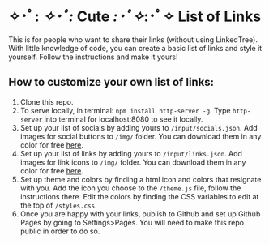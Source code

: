 # ✧･ﾟ: *✧･ﾟ:* Cute *:･ﾟ✧*:･ﾟ✧ List of Links

This is for people who want to share their links (without using LinkedTree). With little knowledge of code, you can create a basic list of links and style it yourself. Follow the instructions and make it yours!

## How to customize your own list of links:

1. Clone this repo.
2. To serve locally, in terminal: `npm install http-server -g`. Type `http-server` into terminal for localhost:8080 to see it locally.
3. Set up your list of socials by adding yours to `/input/socials.json`. Add images for social buttons to `/img/` folder. You can download them in any color for free [here](https://www.iconsdb.com/).
4. Set up your list of links by adding yours to `/input/links.json`. Add images for link icons to `/img/` folder. You can download them in any color for free [here](https://www.iconsdb.com/).
5. Set up theme and colors by finding a html icon and colors that resignate with you. Add the icon you choose to the `/theme.js` file, follow the instructions there. Edit the colors by finding the CSS variables to edit at the top of `/styles.css`. 
6. Once you are happy with your links, publish to Github and set up Github Pages by going to Settings>Pages. You will need to make this repo public in order to do so.
